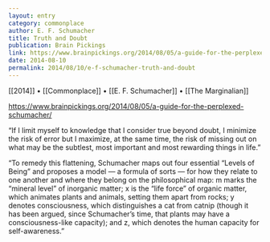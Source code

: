 ```yaml
---
layout: entry
category: commonplace
author: E. F. Schumacher
title: Truth and Doubt
publication: Brain Pickings
link: https://www.brainpickings.org/2014/08/05/a-guide-for-the-perplexed-schumacher/
date: 2014-08-10
permalink: 2014/08/10/e-f-schumacher-truth-and-doubt
---
```


[[2014]] • [[Commonplace]] • [[E. F. Schumacher]] • [[The Marginalian]]

https://www.brainpickings.org/2014/08/05/a-guide-for-the-perplexed-schumacher/

“If I limit myself to knowledge that I consider true beyond doubt, I minimize the risk of error but I maximize, at the same time, the risk of missing out on what may be the subtlest, most important and most rewarding things in life.”

“To remedy this flattening, Schumacher maps out four essential “Levels of Being” and proposes a model — a formula of sorts — for how they relate to one another and where they belong on the philosophical map: m marks the “mineral level” of inorganic matter; x is the “life force” of organic matter, which animates plants and animals, setting them apart from rocks; y denotes consciousness, which distinguishes a cat from catnip (though it has been argued, since Schumacher’s time, that plants may have a consciousness-like capacity); and z, which denotes the human capacity for self-awareness.”